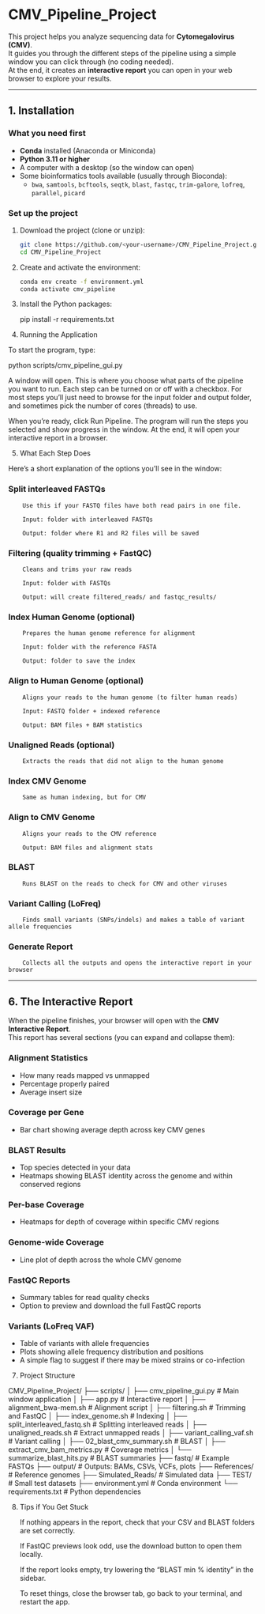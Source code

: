 # CMV_Pipeline_Project

This project helps you analyze sequencing data for **Cytomegalovirus (CMV)**.  
It guides you through the different steps of the pipeline using a simple window you can click through (no coding needed).  
At the end, it creates an **interactive report** you can open in your web browser to explore your results.

---

## 1. Installation

### What you need first
- **Conda** installed (Anaconda or Miniconda)  
- **Python 3.11 or higher**  
- A computer with a desktop (so the window can open)  
- Some bioinformatics tools available (usually through Bioconda):  
  - `bwa`, `samtools`, `bcftools`, `seqtk`, `blast`, `fastqc`, `trim-galore`, `lofreq`, `parallel`, `picard`

### Set up the project

1. Download the project (clone or unzip):
   ```bash
   git clone https://github.com/<your-username>/CMV_Pipeline_Project.git
   cd CMV_Pipeline_Project

2. Create and activate the environment:
    ```bash
    conda env create -f environment.yml
    conda activate cmv_pipeline

3. Install the Python packages:

    pip install -r requirements.txt

4. Running the Application

To start the program, type:

python scripts/cmv_pipeline_gui.py

A window will open.
This is where you choose what parts of the pipeline you want to run.
Each step can be turned on or off with a checkbox.
For most steps you’ll just need to browse for the input folder and output folder, and sometimes pick the number of cores (threads) to use.

When you’re ready, click Run Pipeline.
The program will run the steps you selected and show progress in the window.
At the end, it will open your interactive report in a browser.

5. What Each Step Does

Here’s a short explanation of the options you’ll see in the window:

### Split interleaved FASTQs

        Use this if your FASTQ files have both read pairs in one file.

        Input: folder with interleaved FASTQs

        Output: folder where R1 and R2 files will be saved

### Filtering (quality trimming + FastQC)

        Cleans and trims your raw reads

        Input: folder with FASTQs

        Output: will create filtered_reads/ and fastqc_results/

### Index Human Genome (optional)

        Prepares the human genome reference for alignment

        Input: folder with the reference FASTA

        Output: folder to save the index

### Align to Human Genome (optional)

        Aligns your reads to the human genome (to filter human reads)

        Input: FASTQ folder + indexed reference

        Output: BAM files + BAM statistics

### Unaligned Reads (optional)

        Extracts the reads that did not align to the human genome

### Index CMV Genome

        Same as human indexing, but for CMV

### Align to CMV Genome

        Aligns your reads to the CMV reference

        Output: BAM files and alignment stats

### BLAST

        Runs BLAST on the reads to check for CMV and other viruses

### Variant Calling (LoFreq)

        Finds small variants (SNPs/indels) and makes a table of variant allele frequencies

### Generate Report

        Collects all the outputs and opens the interactive report in your browser

---

## 6. The Interactive Report

When the pipeline finishes, your browser will open with the **CMV Interactive Report**.  
This report has several sections (you can expand and collapse them):

### Alignment Statistics
- How many reads mapped vs unmapped  
- Percentage properly paired  
- Average insert size  

### Coverage per Gene
- Bar chart showing average depth across key CMV genes  

### BLAST Results
- Top species detected in your data  
- Heatmaps showing BLAST identity across the genome and within conserved regions  

### Per-base Coverage
- Heatmaps for depth of coverage within specific CMV regions  

### Genome-wide Coverage
- Line plot of depth across the whole CMV genome  

### FastQC Reports
- Summary tables for read quality checks  
- Option to preview and download the full FastQC reports  

### Variants (LoFreq VAF)
- Table of variants with allele frequencies  
- Plots showing allele frequency distribution and positions  
- A simple flag to suggest if there may be mixed strains or co-infection  


7. Project Structure

CMV_Pipeline_Project/
├── scripts/
│   ├── cmv_pipeline_gui.py          # Main window application
│   ├── app.py                       # Interactive report
│   ├── alignment_bwa-mem.sh         # Alignment script
│   ├── filtering.sh                 # Trimming and FastQC
│   ├── index_genome.sh              # Indexing
│   ├── split_interleaved_fastq.sh   # Splitting interleaved reads
│   ├── unaligned_reads.sh           # Extract unmapped reads
│   ├── variant_calling_vaf.sh       # Variant calling
│   ├── 02_blast_cmv_summary.sh      # BLAST
│   ├── extract_cmv_bam_metrics.py   # Coverage metrics
│   └── summarize_blast_hits.py      # BLAST summaries
├── fastq/                           # Example FASTQs
├── output/                          # Outputs: BAMs, CSVs, VCFs, plots
├── References/                      # Reference genomes
├── Simulated_Reads/                 # Simulated data
├── TEST/                            # Small test datasets
├── environment.yml                  # Conda environment
└── requirements.txt                 # Python dependencies

8. Tips if You Get Stuck

    If nothing appears in the report, check that your CSV and BLAST folders are set correctly.

    If FastQC previews look odd, use the download button to open them locally.

    If the report looks empty, try lowering the “BLAST min % identity” in the sidebar.

    To reset things, close the browser tab, go back to your terminal, and restart the app.